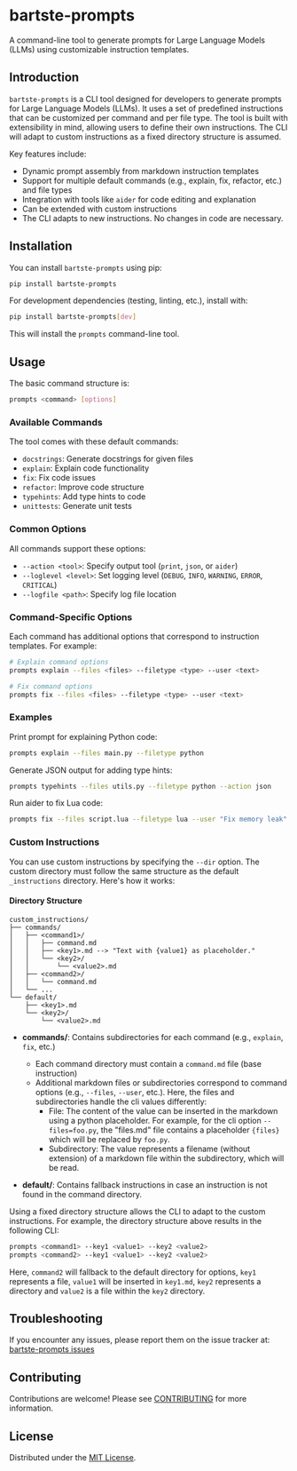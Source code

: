 # bartste-prompts

A command-line tool to generate prompts for Large Language Models (LLMs) using customizable instruction templates.

## Introduction

`bartste-prompts` is a CLI tool designed for developers to generate prompts for Large Language Models (LLMs). It uses a set of predefined instructions that can be customized per command and per file type. The tool is built with extensibility in mind, allowing users to define their own instructions. The CLI will adapt to custom instructions as a fixed directory structure is assumed.

Key features include:

- Dynamic prompt assembly from markdown instruction templates
- Support for multiple default commands (e.g., explain, fix, refactor, etc.) and file types
- Integration with tools like `aider` for code editing and explanation
- Can be extended with custom instructions
- The CLI adapts to new instructions. No changes in code are necessary.

## Installation

You can install `bartste-prompts` using pip:

```bash
pip install bartste-prompts
```

For development dependencies (testing, linting, etc.), install with:

```bash
pip install bartste-prompts[dev]
```

This will install the `prompts` command-line tool.

## Usage

The basic command structure is:

```bash
prompts <command> [options]
```

### Available Commands

The tool comes with these default commands:

- `docstrings`: Generate docstrings for given files
- `explain`: Explain code functionality
- `fix`: Fix code issues
- `refactor`: Improve code structure
- `typehints`: Add type hints to code
- `unittests`: Generate unit tests

### Common Options

All commands support these options:

- `--action <tool>`: Specify output tool (`print`, `json`, or `aider`)
- `--loglevel <level>`: Set logging level (`DEBUG`, `INFO`, `WARNING`, `ERROR`, `CRITICAL`)
- `--logfile <path>`: Specify log file location

### Command-Specific Options

Each command has additional options that correspond to instruction templates. For example:

```bash
# Explain command options
prompts explain --files <files> --filetype <type> --user <text>

# Fix command options
prompts fix --files <files> --filetype <type> --user <text>
```

### Examples

Print prompt for explaining Python code:

```bash
prompts explain --files main.py --filetype python
```

Generate JSON output for adding type hints:

```bash
prompts typehints --files utils.py --filetype python --action json
```

Run aider to fix Lua code:

```bash
prompts fix --files script.lua --filetype lua --user "Fix memory leak" --action aider
```

### Custom Instructions

You can use custom instructions by specifying the `--dir` option. The custom directory must follow the same structure as the default `_instructions` directory. Here's how it works:

#### Directory Structure

```
custom_instructions/
├── commands/
│   ├── <command1>/
│   │   ├── command.md
│   │   ├── <key1>.md --> "Text with {value1} as placeholder."
│   │   └── <key2>/
│   │       └── <value2>.md
│   ├── <command2>/
│   │   └── command.md
│   └── ...
└── default/
    ├── <key1>.md
    └── <key2>/
        └── <value2>.md
```

- **commands/**: Contains subdirectories for each command (e.g., `explain`, `fix`, etc.)

  - Each command directory must contain a `command.md` file (base instruction)
  - Additional markdown files or subdirectories correspond to command options (e.g., `--files`, `--user`, etc.). Here, the files and subdirectories handle the cli values differently:
    - File: The content of the value can be inserted in the markdown using a python placeholder. For example, for the cli option `--files=foo.py`, the "files.md" file contains a placeholder `{files}` which will be replaced by `foo.py`.
    - Subdirectory: The value represents a filename (without extension) of a markdown file within the subdirectory, which will be read.

- **default/**: Contains fallback instructions in case an instruction is not found in the command directory.

Using a fixed directory structure allows the CLI to adapt to the custom instructions. For example, the directory structure above results in the following CLI:

```bash
prompts <command1> --key1 <value1> --key2 <value2>
prompts <command2> --key1 <value1> --key2 <value2>
```

Here, `command2` will fallback to the default directory for options, `key1` represents a file, `value1` will be inserted in `key1.md`, `key2` represents a directory and `value2` is a file within the `key2` directory.

## Troubleshooting

If you encounter any issues, please report them on the issue tracker at: [bartste-prompts issues](https://github.com/BartSte/bartste-prompts/issues)

## Contributing

Contributions are welcome! Please see [CONTRIBUTING](./CONTRIBUTING.md) for more information.

## License

Distributed under the [MIT License](./LICENCE).
